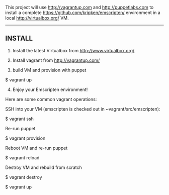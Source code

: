 This project will use http://vagrantup.com and http://puppetlabs.com to 
install a complete https://github.com/kripken/emscripten/ environment in a
local http://virtualbox.org/ VM.

---
INSTALL
---

1) Install the latest Virtualbox from http://www.virtualbox.org/ 

2) Install vagrant from http://vagrantup.com/

3) build VM and provision with puppet

$ vagrant up

4) Enjoy your Emscripten environment!

Here are some common vagrant operations:

SSH into your VM (emscripten is checked out in ~vagrant/src/emscripten):

$ vagrant ssh

Re-run puppet

$ vagrant provision

Reboot VM and re-run puppet

$ vagrant reload

Destroy VM and rebuild from scratch

$ vagrant destroy 

$ vagrant up
